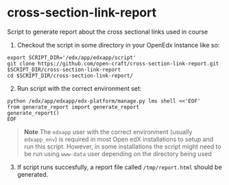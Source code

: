 # cross-section-link-report
Script to generate report about the cross sectional links used in course

1. Checkout the script in some directory in your OpenEdx instance like so:
```
export SCRIPT_DIR='/edx/app/edxapp/script'
git clone https://github.com/open-craft/cross-section-link-report.git  $SCRIPT_DIR/cross-section-link-report
cd $SCRIPT_DIR/cross-section-link-report/
```
2. Run script with the correct environment set:
```
python /edx/app/edxapp/edx-platform/manage.py lms shell <<'EOF'
from generate_report import generate_report
generate_report()
EOF
```

>**Note**
>The `edxapp` user with the correct environment (usually `edxapp_env`) is required in most Open edX installations to setup and run this script.
>However, in some installations the script might need to be run using `www-data` user depending on the directory being used

3. If script runs succesfully, a report file called `/tmp/report.html` should be generated.
